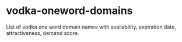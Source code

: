 # vodka-oneword-domains
List of vodka one word domain names with availability, expiration date, attractiveness, demand score.
